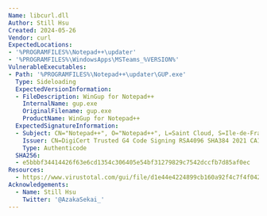 ```yaml
---
Name: libcurl.dll
Author: Still Hsu
Created: 2024-05-26
Vendor: curl
ExpectedLocations:
- '%PROGRAMFILES%\Notepad++\updater'
- '%PROGRAMFILES%\WindowsApps\MSTeams_%VERSION%'
VulnerableExecutables:
- Path: '%PROGRAMFILES%\Notepad++\updater\GUP.exe'
  Type: Sideloading
  ExpectedVersionInformation:
  - FileDescription: WinGup for Notepad++
    InternalName: gup.exe
    OriginalFilename: gup.exe
    ProductName: WinGup for Notepad++
  ExpectedSignatureInformation:
  - Subject: CN="Notepad++", O="Notepad++", L=Saint Cloud, S=Ile-de-France, C=FR
    Issuer: CN=DigiCert Trusted G4 Code Signing RSA4096 SHA384 2021 CA1, O="DigiCert, Inc.", C=US
    Type: Authenticode
  SHA256:
  - e5bbbf34414426f63e6cd1354c306405e54bf31279829c7542dccfb7d85af0ec
Resources:
  - https://www.virustotal.com/gui/file/d1e44e4224899cb160a92f4c7f4f042b10ae0ee3fc16bbe457ad32e8b1527ed5
Acknowledgements:
  - Name: Still Hsu
    Twitter: '@AzakaSekai_'
---
```


